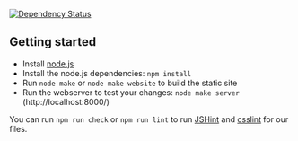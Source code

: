 [![Dependency Status](https://gemnasium.com/mpc-hc/website.png)](https://gemnasium.com/mpc-hc/website)

Getting started
---------------

* Install [node.js](http://nodejs.org/download/)
* Install the node.js dependencies: `npm install`
* Run `node make` or `node make website` to build the static site
* Run the webserver to test your changes: `node make server`
  (http://localhost:8000/)

You can run `npm run check` or `npm run lint` to run [JSHint](https://github.com/jshint/jshint)
and [csslint](https://github.com/stubbornella/csslint) for our files.
